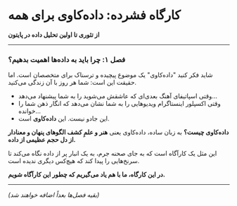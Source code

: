 # کارگاه فشرده: داده‌کاوی برای همه

**از تئوری تا اولین تحلیل داده در پایتون**

---

### فصل ۱: چرا باید به داده‌ها اهمیت بدهیم؟

شاید فکر کنید "داده‌کاوی" یک موضوع پیچیده و ترسناک برای متخصصان است. اما حقیقت این است: شما هر روز با آن زندگی می‌کنید.

*   وقتی اسپاتیفای آهنگ بعدی‌ای که عاشقش می‌شوید را به شما پیشنهاد می‌دهد...
*   وقتی اکسپلور اینستاگرام ویدیوهایی را به شما نشان می‌دهد که انگار ذهن شما را خوانده...
*   این جادو نیست. این **داده‌کاوی** است.

**داده‌کاوی چیست؟**
به زبان ساده، داده‌کاوی یعنی **هنر و علمِ کشف الگوهای پنهان و معنادار از دل حجم عظیمی از داده.**

این مثل یک کارآگاه است که به جای صحنه جرم، به یک انبار پر از داده نگاه می‌کند تا سرنخ‌هایی را پیدا کند که هیچ‌کس دیگری ندیده است.

**در این کارگاه، ما با هم یاد می‌گیریم که چطور این کارآگاه شویم.**

---
*(بقیه فصل‌ها بعداً اضافه خواهند شد)*